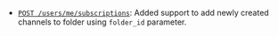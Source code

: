 * [`POST /users/me/subscriptions`](/api/subscribe): Added support to add
  newly created channels to folder using `folder_id` parameter.
